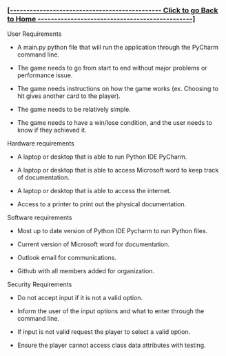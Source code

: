 ### **[ [---------------------------------------------- Click to go Back to Home -----------------------------------------------] ](https://github.com/Purolis/Agile-Group-Project)**

 
 User Requirements 

 -	A main.py python file that will run the application through the PyCharm command line.

 -	The game needs to go from start to end without major problems or performance issue.

 -	The game needs instructions on how the game works (ex. Choosing to hit gives another card to the player).

 -	The game needs to be relatively simple.

 -	The game needs to have a win/lose condition, and the user needs to know if they  achieved it.

Hardware requirements

 -	A laptop or desktop that is able to run Python IDE PyCharm.

 -  A laptop or desktop that is able to access Microsoft word to keep track of documentation.

 -  A laptop or desktop that is able to access the internet.

 - Access to a printer to print out the physical documentation.

Software requirements

 -	Most up to date version of Python IDE Pycharm to run Python files.
   
 -  Current version of Microsoft word for documentation.
   
 - Outlook email for communications.
   
 - Github with all members added for organization.

Security Requirements

 - Do not accept input if it is not a valid option.
   
 - Inform the user of the input options and what to enter through the command line.
   
 - If input is not valid request the player to select a valid option.
   
 - Ensure the player cannot access class data attributes with testing. 

